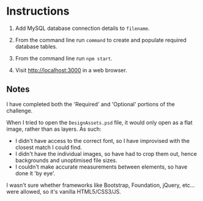Instructions
============

1. Add MySQL database connection details to `filename`.

2. From the command line run `command` to create and populate required database tables.

3. From the command line run `npm start`.

4. Visit [http://localhost:3000](http://localhost:3000) in a web browser.

Notes
-----
I have completed both the 'Required' and 'Optional' portions of the challenge.

When I tried to open the `DesignAssets.psd` file, it would only open as a flat image, rather than as layers. As such:

 - I didn't have access to the correct font, so I have improvised with the closest match I could find.
 - I didn't have the individual images, so have had to crop them out, hence backgrounds and unoptimised file sizes.
 - I couldn't make accurate measurements between elements, so have done it 'by eye'.

I wasn't sure whether frameworks like Bootstrap, Foundation, jQuery, etc... were allowed, so it's vanilla HTML5/CSS3/JS.
